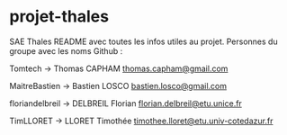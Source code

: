 # projet-thales
SAE Thales 
README avec toutes les infos utiles au projet.
Personnes du groupe avec les noms Github :




Tomtech -> Thomas CAPHAM thomas.capham@gmail.com






MaitreBastien -> Bastien LOSCO bastien.losco@gmail.com





floriandelbreil -> DELBREIL Florian florian.delbreil@etu.unice.fr





TimLLORET -> LLORET Timothée timothee.lloret@etu.univ-cotedazur.fr
